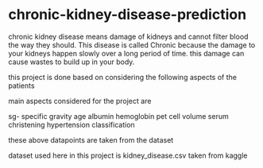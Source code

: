 # chronic-kidney-disease-prediction

chronic kidney disease means damage of kidneys and
cannot filter blood the way they should. This disease is called Chronic because the damage to your kidneys happen slowly over a long period of time.
this damage can cause wastes to build up in your body.

this project is done based on considering the following aspects of the patients

main aspects considered for the project are

sg- specific gravity
age
albumin
hemoglobin
pet cell volume
serum christening
hypertension
classification

these above datapoints are taken from the dataset

dataset used here in this project is kidney_disease.csv taken from kaggle
